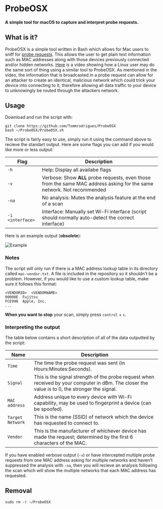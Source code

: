 # ProbeOSX
#### A simple tool for macOS to capture and interpret probe requests.


## What is it?

ProbeOSX is a simple tool written in Bash which allows for Mac users to sniff for [probe requests](https://medium.com/@brannondorsey/wi-fi-is-broken-3f6054210fa5). This allows the user to get plain text information such as MAC addresses along with those devices previously connected and/or hidden networks. [Here](https://www.youtube.com/watch?v=Z8RHMUSYTiA&frags=pl%2Cwn) is a video showing how a Linux user may do the same sort of thing using a similar tool to ProbeOSX. As mentioned in the video, the information that is broadcasted in a probe request can allow for an attacker to create an identical, malicious network which could trick your device into connecting to it; therefore allowing all data traffic to your device to unknowingly be routed through the attackers network. 

## Usage

Download and run the script with:
```
git clone https://github.com/Tommrodrigues/ProbeOSX
bash ~/ProbeOSX/ProbeOSX.sh
```

The script is fairly easy to use, simply run it using the command above to recieve the standart output. Here are some flags you can add if you would like more or less output:

| Flag | Description |
| --- | --- |
| `-h` | Help: Display all availabe flags |
| `-v` | Verbose: Show **ALL** probe requests, even those from the same MAC address asking for the same network. Not recommended |
| `-na` | No analysis: Mutes the analysis feature at the end of a scan |
| `-i <interface>` | Interface: Manually set Wi-Fi interface (script should normally auto-detect the correct interface) |

Here is an example output (**obsolete**):

![Example](https://image.ibb.co/i7sxo9/Screen.png)

### Notes

The script will only run if there is a MAC address lookup table in its directory called `mac-vendor.txt`. A file is included in the repository so it shouldn't be a problem. However, if you would like to use a custom lookup table, make sure it follows this format:
```
<VENDORID>	<VENDORNAME>
00000E	Fujitsu
FCE998	Apple, Inc.
...
```

**When you want to stop** your scan, simply press `control` + `c`.

### Interpreting the output

The table below contains a short description of all of the data outputted by the script:

| Name | Description |
| --- | --- |
| `Time` | The time the probe request was sent (in Hours:Minutes:Seconds). |
| `Signal` | This is the signal strength of the probe request when received by your computer in dBm. The closer the value is to 0, the stronger the signal. |
| `MAC address` | Address unique to every device with Wi-Fi capability, may be used to fingerprint a device (can be spoofed). |
| `Target Network` | This is the name (SSID) of network which the device has requested to connect to. |
| `Vendor` | This is the manufacturer of whichever device has made the request; determined by the first 6 characters of the MAC. |

If you have enabled verbose output (`-v`) or have intercepted multiple probe requests from one MAC address asking for multiple networks and haven't suppressed the analysis with `-na`, then you will recieve an analysis following the scan which will show the multiple networks that each MAC address has requested.

## Removal

```
sudo rm -r ~/ProbeOSX
```
